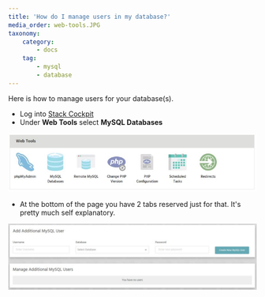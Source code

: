```yaml
---
title: 'How do I manage users in my database?'
media_order: web-tools.JPG
taxonomy:
    category:
        - docs
    tag:
        - mysql
        - database
---
```


Here is how to manage users for your database(s).

* Log into [Stack Cockpit](https://stackcp.com)
* Under **Web Tools** select **MySQL Databases**

![](web-tools.JPG)

* At the bottom of the page you have 2 tabs reserved just for that. It's pretty much self explanatory.

![](user-management-database.JPG)